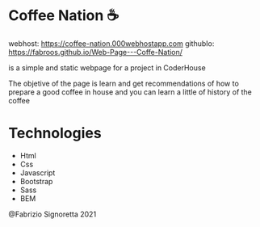 # Coffee Nation ☕

webhost: https://coffee-nation.000webhostapp.com
githubIo: https://fabroos.github.io/Web-Page---Coffe-Nation/

is a simple and static webpage for a project in CoderHouse

The objetive of the page is learn and get recommendations of how to prepare a good coffee in house and you can learn a little of history of the coffee 

# Technologies

- Html
- Css
- Javascript
- Bootstrap
- Sass 
- BEM 

@Fabrizio Signoretta 2021 